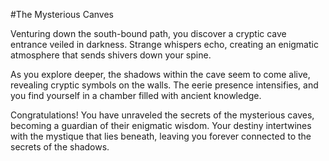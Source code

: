 #The Mysterious Canves

Venturing down the south-bound path, you discover a cryptic cave entrance veiled in darkness. Strange whispers echo, creating an enigmatic atmosphere that sends shivers down your spine.

As you explore deeper, the shadows within the cave seem to come alive, revealing cryptic symbols on the walls. The eerie presence intensifies, and you find yourself in a chamber filled with ancient knowledge.

Congratulations! You have unraveled the secrets of the mysterious caves, becoming a guardian of their enigmatic wisdom. Your destiny intertwines with the mystique that lies beneath, leaving you forever connected to the secrets of the shadows.
